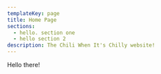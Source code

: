 ```yaml
---
templateKey: page
title: Home Page
sections:
  - hello. section one
  - hello section 2
description: The Chili When It's Chilly website!
---
```

Hello there!
